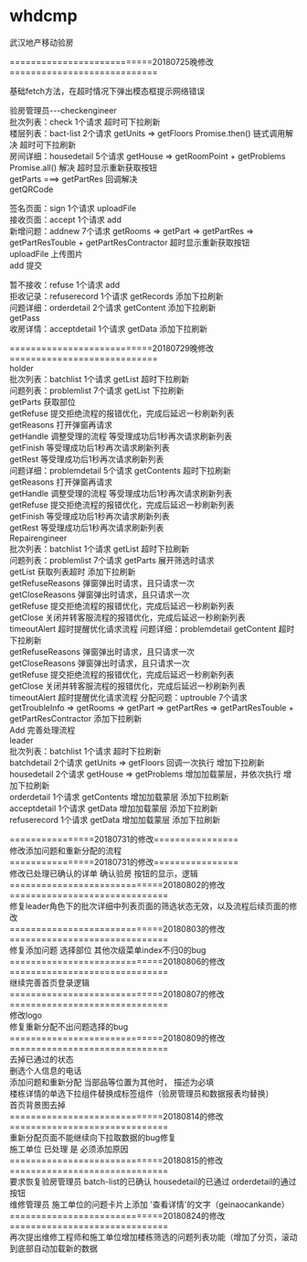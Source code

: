 # whdcmp
武汉地产移动验房   

===========================20180725晚修改============================   

基础fetch方法，在超时情况下弹出模态框提示网络错误   

验房管理员---checkengineer   
批次列表：check   1个请求  超时可下拉刷新   
楼层列表：bact-list  2个请求 getUnits => getFloors  Promise.then() 链式调用解决  超时可下拉刷新   
房间详细：housedetail 5个请求 getHouse  => getRoomPoint + getProblems  Promise.all() 解决   超时显示重新获取按钮   
                            getParts ===> getPartRes  回调解决   
			    getQRCode    
					
签名页面：sign 1个请求 uploadFile   
接收页面：accept 1个请求 add   
新增问题：addnew 7个请求 getRooms => getPart => getPartRes => getPartResTouble + getPartResContractor 超时显示重新获取按钮   
		        uploadFile  上传图片   
		        add           提交   
		
暂不接收：refuse 1个请求 add   
拒收记录：refuserecord 1个请求  getRecords  添加下拉刷新   
问题详细：orderdetail 2个请求  getContent 添加下拉刷新   
			      getPass   		
收房详情：acceptdetail 1个请求 getData  添加下拉刷新

===========================20180729晚修改============================   
holder  
批次列表：batchlist 1个请求  getList 超时下拉刷新   
问题列表：problemlist 7个请求 getList  下拉刷新   
                             getParts 获取部位   
                             getRefuse  提交拒绝流程的报错优化，完成后延迟一秒刷新列表   
                             getReasons 打开弹窗再请求   
                             getHandle 调整受理的流程 等受理成功后1秒再次请求刷新列表   
                             getFinish  等受理成功后1秒再次请求刷新列表   
                             getRest  等受理成功后1秒再次请求刷新列表  
问题详细：problemdetail 5个请求  getContents  超时下拉刷新   
                                getReasons 打开弹窗再请求   
                                getHandle 调整受理的流程 等受理成功后1秒再次请求刷新列表   
                                getRefuse 提交拒绝流程的报错优化，完成后延迟一秒刷新列表   
                                getFinish 等受理成功后1秒再次请求刷新列表   
                                getRest  等受理成功后1秒再次请求刷新列表   
Repairengineer   
批次列表：batchlist 1个请求  getList 超时下拉刷新   
问题列表：problemlist  7个请求  getParts  展开筛选时请求  
                              getList 获取列表超时 添加下拉刷新  
                              getRefuseReasons 弹窗弹出时请求，且只请求一次  
                              getCloseReasons 弹窗弹出时请求，且只请求一次  
                              getRefuse  提交拒绝流程的报错优化，完成后延迟一秒刷新列表  
                              getClose 关闭并转客服流程的报错优化，完成后延迟一秒刷新列表   
                              timeoutAlert 超时提醒优化请求流程
问题详细：problemdetail  getContent  超时下拉刷新   
                        getRefuseReasons 弹窗弹出时请求，且只请求一次   
                        getCloseReasons 弹窗弹出时请求，且只请求一次   
                        getRefuse  提交拒绝流程的报错优化，完成后延迟一秒刷新列表   
                        getClose 关闭并转客服流程的报错优化，完成后延迟一秒刷新列表   
                        timeoutAlert 超时提醒优化请求流程
分配问题：uptrouble   7个请求	   getTroubleInfo => getRooms => getPart => getPartRes => getPartResTouble + getPartResContractor 添加下拉刷新   
                                Add 完善处理流程   
leader   
批次列表：batchlist  1个请求 超时下拉刷新    
                    batchdetail   2个请求  getUnits => getFloors 回调一次执行   增加下拉刷新   
                    housedetail 2个请求  getHouse => getProblems  增加加载蒙层，并依次执行   增加下拉刷新   
                    orderdetail 1个请求 getContents 增加加载蒙层 添加下拉刷新   
                    acceptdetail 1个请求 getData 增加加载蒙层 添加下拉刷新   
                    refuserecord 1个请求 getData 增加加载蒙层 添加下拉刷新
   
   ================20180731的修改================   
   修改添加问题和重新分配的流程   
   ================20180731的修改================   
   修改已处理已确认的详单 确认验房 按钮的显示，逻辑    
   =============================20180802的修改==============================   
   修复leader角色下的批次详细中列表页面的筛选状态无效，以及流程后续页面的修改    
   =============================20180803的修改==============================    
   修复添加问题 选择部位 其他次级菜单index不归0的bug    
   =============================20180806的修改==============================    
   继续完善首页登录逻辑    
   =============================20180807的修改==============================    
   修改logo    
   修复重新分配不出问题选择的bug    
   =============================20180809的修改==============================    
   去掉已通过的状态    
   删选个人信息的电话    
   添加问题和重新分配 当部品等位置为其他时， 描述为必填    
   楼栋详情的单选下拉组件替换成标签组件（验房管理员和数据报表均替换）    
   首页背景图去掉    
   =============================20180814的修改==============================    
   重新分配页面不能继续向下拉取数据的bug修复    
   施工单位 已处理 是 必须添加原因    
   =============================20180815的修改==============================    
   要求恢复验房管理员 batch-list的已确认 housedetail的已通过 orderdetail的通过按钮   
   维修管理员 施工单位的问题卡片上添加 '查看详情'的文字（geinaocankande）   
   =============================20180824的修改==============================    
   再次提出维修工程师和施工单位增加楼栋筛选的问题列表功能（增加了分页，滚动到底部自动加载新的数据